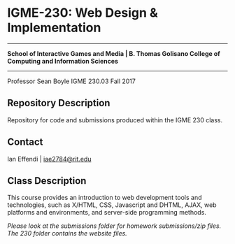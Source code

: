 # IGME-230: Web Design & Implementation
***
**School of Interactive Games and Media | B. Thomas Golisano College of Computing and Information Sciences**
***

Professor Sean Boyle
IGME 230.03
Fall 2017

## Repository Description
Repository for code and submissions produced within the IGME 230 class.

## Contact
Ian Effendi | iae2784@rit.edu

## Class Description
This course provides an introduction to web development tools and technologies, such as X/HTML, CSS, Javascript and DHTML, AJAX, web platforms and environments, and server-side programming methods.

*Please look at the submissions folder for homework submissions/zip files.*
*The 230 folder contains the website files.*

